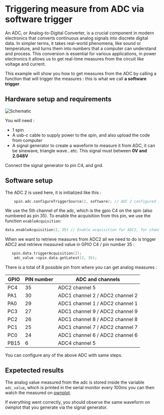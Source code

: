 # Triggering measure from ADC via software trigger

An ADC, or Analog-to-Digital Converter, is a crucial component in modern electronics that converts continuous analog signals into discrete digital data. In simpler terms, it takes real-world phenomena, like sound or temperature, and turns them into numbers that a computer can understand and process. This conversion is essential for various applications, in power electronics it allows us to get real-time measures from the circuit like voltage and current. 

This example will show you how to get measures from the ADC by calling a function that will trigger the measures : this is what we call **a software trigger**.

## Hardware setup and requirements

![Schematic](Image/schema.png)

You will need : 

- 1 spin
- A usb-c cable to supply power to the spin, and also upload the code from computer
- A signal generator to create a waveform to measure it from ADC, it can be sinewave, triangle wave...etc. This signal must between **0V and 2.048V**

Connect the signal generator to pin C4, and gnd. 

## Software setup 

The ADC 2 is used here, it is initialized like this : 

```cpp
    spin.adc.configureTriggerSource(2, software); // ADC 2 configured in software mode
```
We use the 5th channel of the adc, which is the gpio C4 on the spin (also numbered as pin 35). To enable the acquisition from this pin, we use the function `enableAcquisition`: 

```cpp
data.enableAcquisition(2, 35) // Enable acquisition for ADC2, for channel 5 (localized in GPIO C4 / pin number 35)
```
When we want to retrieve measures from ADC2 all we need to do is trigger ADC2 and retrieve measured value in GPIO C4 / pin number 35 :

```cpp
   spin.data.triggerAcquisition(2);
    adc_value =spin.data.getLatest(2, 35);
```

There is a total of 8 possible pin from where you can get analog measures :

| GPIO | PIN number | ADC and channels                |
|------|------------|---------------------------------|
| PC4  | 35         | ADC2 channel 5                  |
| PA1  | 30         | ADC1 channel 2 / ADC2 channel 2 |
| PA0  | 29         | ADC1 channel 1 / ADC2 channel 1 |
| PC3  | 27         | ADC1 channel 9 / ADC2 channel 9 |
| PC2  | 26         | ADC1 channel 8 / ADC2 channel 8 |
| PC1  | 25         | ADC1 channel 7 / ADC2 channel 7 |
| PC0  | 24         | ADC1 channel 6 / ADC2 channel 6 |
| PB15 | 6          | ADC4 channel 5                  |

You can configure any of the above ADC with same steps.

## Expetected results

The analog value measured from the adc is stored inside the variable `adc_value`, which is printed in the serial monitor every 100ms you can then watch the measured on [ownplot](https://github.com/owntech-foundation/OwnPlot). 

If everything went correctly, you should observe the same waveform on ownplot that you generate via the signal generator. 